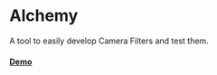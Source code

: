 # Alchemy

A tool to easily develop Camera Filters and test them.

#### [Demo](https://touchtalent.github.io/alchemy/playground/)